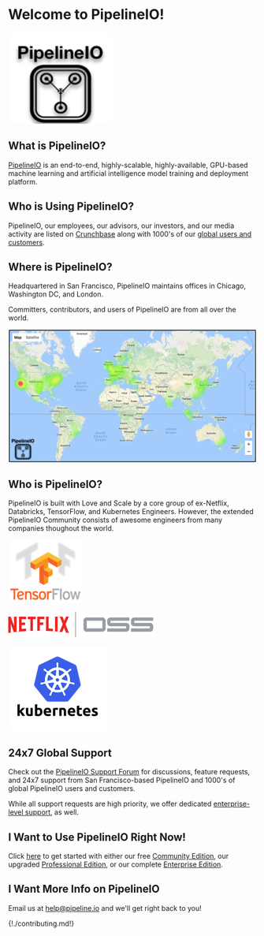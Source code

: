 # Welcome to PipelineIO! 

![PipelineIO](/img/pipeline-io-logo-shadow-210x186.png)

## What is PipelineIO?
[PipelineIO](http://pipeline.io/) is an end-to-end, highly-scalable, highly-available, GPU-based machine learning and artificial intelligence model training and deployment platform.

## Who is Using PipelineIO?
PipelineIO, our employees, our advisors, our investors, and our media activity are listed on [Crunchbase](https://www.crunchbase.com/organization/pipelineio) along with 1000's of our [global users and customers](https://www.crunchbase.com/organization/pipelineio/customers).

## Where is PipelineIO?
Headquartered in San Francisco, PipelineIO maintains offices in Chicago, Washington DC, and London.

Committers, contributors, and users of PipelineIO are from all over the world.

![PipelineIO Global Community](/img/pipelineio-geo-border-no-stars.png)

## Who is PipelineIO?
PipelineIO is built with Love and Scale by a core group of ex-Netflix, Databricks, TensorFlow, and Kubernetes Engineers.  However, the extended PipelineIO Community consists of awesome engineers from many companies thoughout the world. 

![Tensorflow](/img/tensorflow-logo-150x128.png)

![Netflix](/img/netflixoss-logo-white-295x55.png) 

![Kubernetes](/img/kubernetes-logo-200x171.png)

## 24x7 Global Support
Check out the [PipelineIO Support Forum](https://pipelineio.zendesk.com) for discussions, feature requests, and 24x7 support from San Francisco-based PipelineIO and 1000's of global PipelineIO users and customers.

While all support requests are high priority, we offer dedicated [enterprise-level support](products/index.md), as well.

## I Want to Use PipelineIO Right Now!
Click [here](products/index.md) to get started with either our free [Community Edition](products/index.md), our upgraded [Professional Edition](products/index.md), or our complete [Enterprise Edition](products/index.md).

## I Want More Info on PipelineIO
Email us at [help@pipeline.io](mailto:help@pipeline.io) and we'll get right back to you!

{!./contributing.md!}
